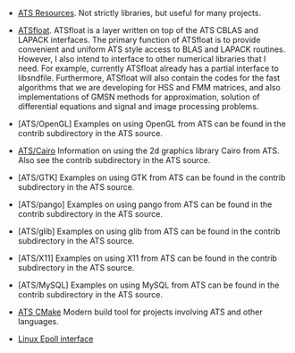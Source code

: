 * [ATS Resources](http://www.ats-lang.org/RESOURCE/).  Not strictly
  libraries, but useful for many projects.


+ [ATSfloat](http://scg.ece.ucsb.edu/ats.html).  ATSfloat is a layer written
on top of the ATS CBLAS and LAPACK interfaces. The primary function of
ATSfloat is to provide convenient and uniform ATS style access to BLAS and
LAPACK routines. However, I also intend to interface to other numerical
libraries that I need. For example, currently ATSfloat already has a partial
interface to libsndfile. Furthermore, ATSfloat will also contain the codes
for the fast algorithms that we are developing for HSS and FMM matrices, and
also implementations of GMSN methods for approximation, solution of
differential equations and signal and image processing problems.


+ [ATS/OpenGL] Examples on using OpenGL from ATS can be found in the contrib
subdirectory in the ATS source.


+ [ATS/Cairo](http://www.ats-lang.org/DOCUMENT/ATSCAIRO/HTML/book1.html)
Information on using the 2d graphics library Cairo from ATS. Also see the
contrib subdirectory in the ATS source.


+ [ATS/GTK] Examples on using GTK from ATS can be found in the contrib
subdirectory in the ATS source.


+ [ATS/pango] Examples on using pango from ATS can be found in the contrib
subdirectory in the ATS source.


+ [ATS/glib] Examples on using glib from ATS can be found in the contrib
subdirectory in the ATS source.


+ [ATS/X11] Examples on using X11 from ATS can be found in the contrib
subdirectory in the ATS source.


+ [ATS/MySQL] Examples on using MySQL from ATS can be found in the contrib
subdirectory in the ATS source.

+ [ATS CMake](https://ats-cmake-documentaition.readthedocs.org/en/latest/)
Modern build tool for projects involving ATS and other languages.

+ [Linux Epoll interface](https://ezcrypt.it/rZ5n#MhHrh9mRydNuomSwXhP8XS6N)
